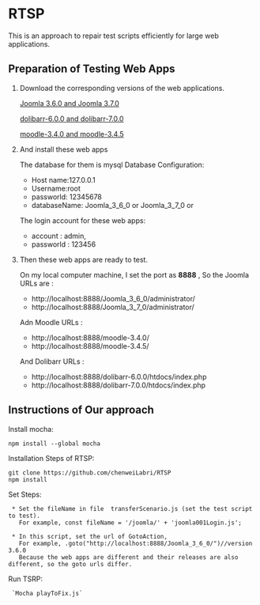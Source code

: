 # RTSP
This is an approach to repair test scripts efficiently for large web applications.

## Preparation of Testing Web Apps

1. Download the corresponding versions of the web applications.

   [Joomla 3.6.0 and Joomla 3.7.0](https://github.com/joomla/joomla-cms/releases)

   [dolibarr-6.0.0 and dolibarr-7.0.0](https://github.com/Dolibarr/dolibarr/releases)

   [moodle-3.4.0 and moodle-3.4.5](https://github.com/moodle/moodle/releases)  

2. And install these web apps   
   
   The database for them is mysql
   Database Configuration:
     * Host name:127.0.0.1
     * Username:root
     * passworld: 12345678
     * databaseName: Joomla_3_6_0 or Joomla_3_7_0 or 

   The login account for these web apps: 
     * account : admin, 
     * passworld : 123456

3. Then these web apps are ready to test.

   On my local computer machine, I set the port as **8888** , 
   So the Joomla URLs are :
     * http://localhost:8888/Joomla_3_6_0/administrator/ 
     * http://localhost:8888/Joomla_3_7_0/administrator/

   Adn Moodle URLs : 
     * http://localhost:8888/moodle-3.4.0/ 
     * http://localhost:8888/moodle-3.4.5/

   And Dolibarr URLs : 
     * http://localhost:8888/dolibarr-6.0.0/htdocs/index.php
     * http://localhost:8888/dolibarr-7.0.0/htdocs/index.php

## Instructions of Our approach

   Install mocha:
   ```
   npm install --global mocha
   ```

   Installation Steps of RTSP:   
   ```
   git clone https://github.com/chenweiLabri/RTSP
   npm install
   ```

   Set Steps:

     * Set the fileName in file  transferScenario.js (set the test script to test). 
       For example, const fileName = '/joomla/' + 'joomla001Login.js';

     * In this script, set the url of GotoAction, 
       For example, .goto("http://localhost:8888/Joomla_3_6_0/")//version 3.6.0
       Because the web apps are different and their releases are also different, so the goto urls differ.

   Run TSRP:

     `Mocha playToFix.js`

   